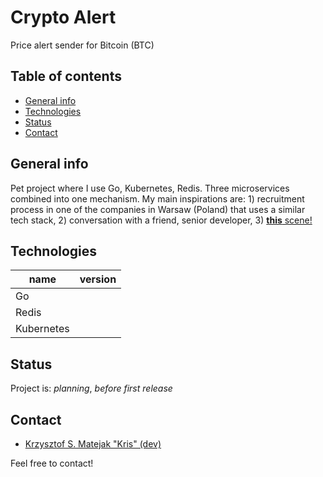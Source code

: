 # Crypto Alert  
Price alert sender for Bitcoin (BTC)  
  
## Table of contents  
- [General info](#general-info)  
- [Technologies](#technologies)  
- [Status](#status)  
- [Contact](#contact)  
  
## General info  
Pet project where I use Go, Kubernetes, Redis. Three microservices combined into one mechanism. My main inspirations are: 1) recruitment process in one of the companies in Warsaw (Poland) that uses a similar tech stack, 2) conversation with a friend, senior developer, 3) [**this** scene!](https://www.youtube.com/watch?v=uS1KcjkWdoU)  
  
## Technologies  
  
| name   | version |  
| ---    | ---     |  
| Go |    |  
| Redis  |    |  
| Kubernetes |  |   
  
## Status  

Project is: _planning_, _before first release_  
  
## Contact  
- [Krzysztof S. Matejak "Kris" \(dev)](https://www.linkedin.com/in/matejak/)  
  
Feel free to contact!  
  

